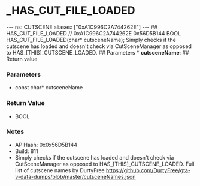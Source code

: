 # _HAS_CUT_FILE_LOADED

--- ns: CUTSCENE aliases: ["0xA1C996C2A744262E"] --- ## HAS_CUT_FILE_LOADED  // 0xA1C996C2A744262E 0x56D5B144 BOOL HAS_CUT_FILE_LOADED(char* cutsceneName);  Simply checks if the cutscene has loaded and doesn't check via CutSceneManager as opposed to HAS_[THIS]_CUTSCENE_LOADED.  ## Parameters * **cutsceneName**:  ## Return value

### Parameters
* const char* cutsceneName

### Return Value
* BOOL

### Notes
* AP Hash: 0x0x56D5B144
* Build: 811
* Simply checks if the cutscene has loaded and doesn't check via CutSceneManager as opposed to HAS_[THIS]_CUTSCENE_LOADED.
Full list of cutscene names by DurtyFree https://github.com/DurtyFree/gta-v-data-dumps/blob/master/cutsceneNames.json

